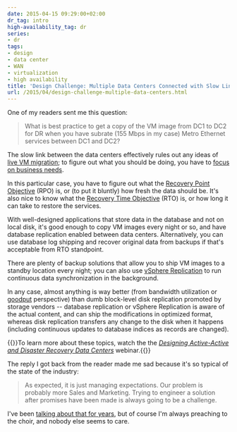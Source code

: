 ```yaml
---
date: 2015-04-15 09:29:00+02:00
dr_tag: intro
high-availability_tag: dr
series:
- dr
tags:
- design
- data center
- WAN
- virtualization
- high availability
title: 'Design Challenge: Multiple Data Centers Connected with Slow Links'
url: /2015/04/design-challenge-multiple-data-centers.html
---
```

One of my readers sent me this question:

> What is best practice to get a copy of the VM image from DC1 to DC2 for DR when you have subrate (155 Mbps in my case) Metro Ethernet services between DC1 and DC2?

The slow link between the data centers effectively rules out any ideas of [live VM migration](https://blog.ipspace.net/2015/02/before-talking-about-vmotion-across.html); to figure out what you should be doing, you have to [focus on business needs](http://blog.ipspace.net/2013/01/long-distance-vmotion-stretched-ha.html).
<!--more-->
In this particular case, you have to figure out what the [Recovery Point Objective](http://en.wikipedia.org/wiki/Recovery_point_objective) (RPO) is, or (to put it bluntly) how fresh the data should be. It's also nice to know what the [Recovery Time Objective](http://en.wikipedia.org/wiki/Recovery_time_objective) (RTO) is, or how long it can take to restore the services.

With well-designed applications that store data in the database and not on local disk, it's good enough to copy VM images every night or so, and have database replication enabled between data centers. Alternatively, you can use database log shipping and recover original data from backups if that's acceptable from RTO standpoint.

There are plenty of backup solutions that allow you to ship VM images to a standby location every night; you can also use [vSphere Replication](http://www.vmware.com/files/pdf/vsphere/VMW-vSPHR-Replication-6-0.pdf) to run continuous data synchronization in the background.

In any case, almost anything is way better (from bandwidth utilization or [goodput](http://en.wikipedia.org/wiki/Goodput) perspective) than dumb block-level disk replication promoted by storage vendors -- database replication or vSphere Replication is aware of the actual content, and can ship the modifications in optimized format, whereas disk replication transfers any change to the disk when it happens (including continuous updates to database indices as records are changed).

{{<note info>}}To learn more about these topics, watch the the [*Designing Active-Active and Disaster Recovery Data Centers*](http://www.ipspace.net/AADesign) webinar.{{</note>}}

The reply I got back from the reader made me sad because it's so typical of the state of the industry:

> As expected, it is just managing expectations. Our problem is probably more Sales and Marketing. Trying to engineer a solution after promises have been made is always going to be a challenge.

I've been [talking about that for years](https://www.youtube.com/watch?v=ClKEkCRvWTQ), but of course I'm always preaching to the choir, and nobody else seems to care.

